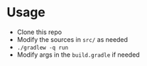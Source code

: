 Usage 
===

- Clone this repo
- Modify the sources in `src/` as needed
- `./gradlew -q run`
- Modify args in the `build.gradle` if needed
